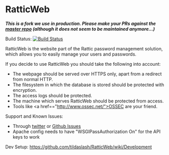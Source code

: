 RatticWeb
=========

_**This is a fork we use in production. Please make your PRs against the [master repo](https://github.com/tildaslash/RatticWeb) (although it does not seem to be maintained anymore...)**_

Build Status: [![Build Status](https://travis-ci.org/oasiswork/RatticWeb.png?branch=prod)](https://travis-ci.org/oasiswork/RatticWeb)

RatticWeb is the website part of the Rattic password management solution, which allows you to easily manage your users and passwords.

If you decide to use RatticWeb you should take the following into account:
* The webpage should be served over HTTPS only, apart from a redirect from normal HTTP.
* The filesystem in which the database is stored should be protected with encryption.
* The access logs should be protected.
* The machine which serves RatticWeb should be protected from access.
* Tools like <a href=="http://www.ossec.net/">OSSEC</a> are your friend.

Support and Known Issues:
* Through <a href="http://twitter.com/RatticDB">twitter</a> or <a href="https://github.com/tildaslash/RatticWeb/issues?state=open">Github Issues</a>
* Apache config needs to have "WSGIPassAuthorization On" for the API keys to work

Dev Setup: <https://github.com/tildaslash/RatticWeb/wiki/Development>

